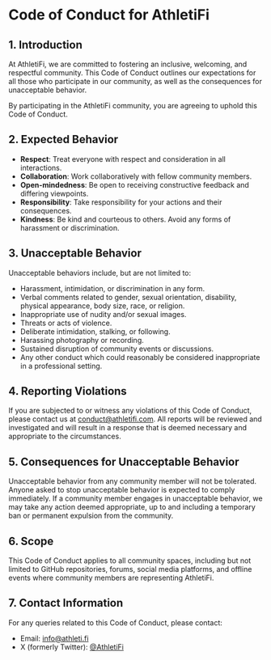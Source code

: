 # Code of Conduct for AthletiFi

## 1. Introduction

At AthletiFi, we are committed to fostering an inclusive, welcoming, and respectful community. This Code of Conduct outlines our expectations for all those who participate in our community, as well as the consequences for unacceptable behavior.

By participating in the AthletiFi community, you are agreeing to uphold this Code of Conduct.

## 2. Expected Behavior

- **Respect**: Treat everyone with respect and consideration in all interactions.
- **Collaboration**: Work collaboratively with fellow community members.
- **Open-mindedness**: Be open to receiving constructive feedback and differing viewpoints.
- **Responsibility**: Take responsibility for your actions and their consequences.
- **Kindness**: Be kind and courteous to others. Avoid any forms of harassment or discrimination.

## 3. Unacceptable Behavior

Unacceptable behaviors include, but are not limited to:

- Harassment, intimidation, or discrimination in any form.
- Verbal comments related to gender, sexual orientation, disability, physical appearance, body size, race, or religion.
- Inappropriate use of nudity and/or sexual images.
- Threats or acts of violence.
- Deliberate intimidation, stalking, or following.
- Harassing photography or recording.
- Sustained disruption of community events or discussions.
- Any other conduct which could reasonably be considered inappropriate in a professional setting.

## 4. Reporting Violations

If you are subjected to or witness any violations of this Code of Conduct, please contact us at [conduct@athletifi.com](mailto:conduct@athletifi.com). All reports will be reviewed and investigated and will result in a response that is deemed necessary and appropriate to the circumstances.

## 5. Consequences for Unacceptable Behavior

Unacceptable behavior from any community member will not be tolerated. Anyone asked to stop unacceptable behavior is expected to comply immediately. If a community member engages in unacceptable behavior, we may take any action deemed appropriate, up to and including a temporary ban or permanent expulsion from the community.

## 6. Scope

This Code of Conduct applies to all community spaces, including but not limited to GitHub repositories, forums, social media platforms, and offline events where community members are representing AthletiFi.

## 7. Contact Information

For any queries related to this Code of Conduct, please contact:

- Email: [info@athleti.fi](mailto:info@athleti.fi)
- X (formerly Twitter): [@AthletiFi](https://twitter.com/athletifi)



